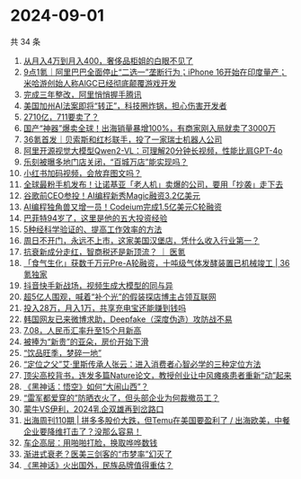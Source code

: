 # 2024-09-01

共 34 条

<!-- BEGIN 36KR -->
<!-- 最后更新时间 2024-09-01 00:01:11 +0800 -->
1. [从月入4万到月入400，奢侈品柜姐的白眼不见了](https://36kr.com/p/2927045384804993)
1. [9点1氪｜阿里巴巴全面停止“二选一”垄断行为；iPhone 16开始在印度量产；米哈游创始人称AlGC已经彻底颠覆游戏开发](https://36kr.com/p/2929204796643972)
1. [完成三年整改，阿里悄悄握手腾讯](https://36kr.com/p/2929660785154951)
1. [美国加州AI法案即将“转正”，科技圈炸锅，担心伤害开发者](https://36kr.com/p/2928764065701253)
1. [2710亿，711要卖了？](https://36kr.com/p/2929462273350531)
1. [国产“神器”爆卖全球！出海销量暴增100%，有商家刚入局就卖了3000万](https://36kr.com/p/2929304051653249)
1. [36氪首发｜贝索斯和红杉联手，投了一家瑞士机器人公司](https://36kr.com/p/2928768069704322)
1. [阿里开源视觉大模型Qwen2-VL：可理解20分钟长视频，性能比肩GPT-4o](https://36kr.com/p/2928751377472904)
1. [乐刻被曝多地门店关闭，“百城万店”能实现吗？](https://36kr.com/p/2929439884942470)
1. [小红书加码视频，会放弃图文吗？](https://36kr.com/p/2929311388359552)
1. [全球最粉手机发布！让诺基亚「老人机」卖爆的公司，要用「抄袭」走下去](https://36kr.com/p/2929539394067078)
1. [谷歌前CEO参投！AI编程新秀Magic融资3.2亿美元](https://36kr.com/p/2928770808749449)
1. [AI编程独角兽又增一员！Codeium完成1.5亿美元C轮融资](https://36kr.com/p/2928735554149766)
1. [巴菲特94岁了，这里是他的五大投资经验](https://36kr.com/p/2929304895052425)
1. [5种经科学验证的、提高工作效率的方法](https://36kr.com/p/2921157914385284)
1. [周日不开门，永远不上市，这家美国汉堡店，凭什么收入行业第一？](https://36kr.com/p/2929298247703942)
1. [抗衰新成分走红，智商税还是新顶流？ ｜ 医氪](https://36kr.com/p/2929481495452544)
1. [「食气生化」获数千万元Pre-A轮融资，十吨级气体发酵装置已机械竣工 | 36氪独家](https://36kr.com/p/2927320421948291)
1. [抖音快手新战场，视频生成大模型的同与异](https://36kr.com/p/2928614934732167)
1. [超5亿人围观，喊着“补个光”的假装探店博主占领互联网](https://36kr.com/p/2929305514171271)
1. [投入28万，月入1万，共享充电宝还能赚到钱吗](https://36kr.com/p/2929310514076296)
1. [韩国网友已来微博求助，Deepfake（深度伪造）攻防战不易](https://36kr.com/p/2928825503358087)
1. [7.08，人民币汇率升至15个月新高](https://36kr.com/p/2929301971212932)
1. [被捧为“新贵”的亚朵，房价开始下滑](https://36kr.com/p/2929538831621001)
1. [“饮品旺季，梦碎一地”](https://36kr.com/p/2929302923713409)
1. [“定位之父”艾·里斯传承人张云：进入消费者心智必学的三种定位方法](https://36kr.com/p/2925394687957891)
1. [顶尖高校背书，连发多篇Nature论文，教授创业让中风瘫痪患者重新“动”起来](https://36kr.com/p/2929356921707142)
1. [《黑神话：悟空》如何“大闹山西”？](https://36kr.com/p/2929302677691268)
1. [“雷军都爱穿的”防晒衣火了，但头部企业为何裁撤员工？](https://36kr.com/p/2919682962316161)
1. [蒙牛VS伊利，2024乳企双雄再到岔路口](https://36kr.com/p/2928610114624899)
1. [出海周刊110期 | 拼多多股价大跌，但Temu在美国要盈利了 / 出海欧美，中餐企业要降维打击了？没那么容易！](https://36kr.com/p/2928463077939842)
1. [车企高层：用啪啪打脸，换取哗哗数钱](https://36kr.com/p/2928592228900231)
1. [渐进式衰老？医美三剑客的“市梦率”幻灭了](https://36kr.com/p/2928576694246534)
1. [《黑神话》火出国外，民族品牌值得重估？](https://36kr.com/p/2929301582175110)
<!-- END 36KR -->